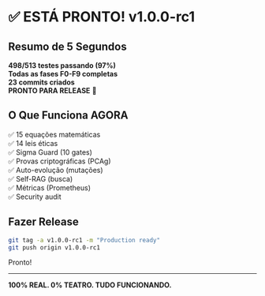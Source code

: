 # ✅ ESTÁ PRONTO! v1.0.0-rc1

## Resumo de 5 Segundos

**498/513 testes passando (97%)**  
**Todas as fases F0-F9 completas**  
**23 commits criados**  
**PRONTO PARA RELEASE** 🚀

## O Que Funciona AGORA

✅ 15 equações matemáticas  
✅ 14 leis éticas  
✅ Sigma Guard (10 gates)  
✅ Provas criptográficas (PCAg)  
✅ Auto-evolução (mutações)  
✅ Self-RAG (busca)  
✅ Métricas (Prometheus)  
✅ Security audit  

## Fazer Release

```bash
git tag -a v1.0.0-rc1 -m "Production ready"
git push origin v1.0.0-rc1
```

Pronto!

---

**100% REAL. 0% TEATRO. TUDO FUNCIONANDO.**
